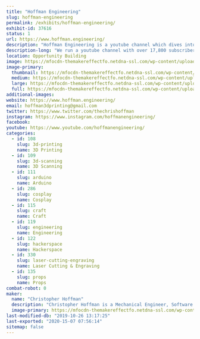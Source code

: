 ```yaml
---
title: "Hoffman Engineering"
slug: hoffman-engineering
permalink: /exhibits/hoffman-engineering/
exhibit-id: 37616
status: 1
url: https://www.hoffman.engineering/
description: "Hoffman Engineering is a youtube channel which dives into the world of 3D printing, 3D scanning, CAD and lots of nerdy projects! Expect to see animatronic Pokemon, 3D printing, and neat cosplay costumes."
description-long: "We run a youtube channel with over 17,800 subscribers, which focuses on digital fabrication (3D printing, 3D Scanning, CAD) and it's use in both functional designs and costuming. With everything from cosplay props, animatronic pokemon, custom bobble heads, we share both our successes, and more importantly failures, with out community for other to learn from!"
location: Opportunity Building
image: https://mfocdn-themakereffectfo.netdna-ssl.com/wp-content/uploads/2019/09/IMG_20190727_101200-1024x576.jpg
image-primary:
  thumbnail: https://mfocdn-themakereffectfo.netdna-ssl.com/wp-content/uploads/2019/09/IMG_20190727_101200-150x150.jpg
  medium: https://mfocdn-themakereffectfo.netdna-ssl.com/wp-content/uploads/2019/09/IMG_20190727_101200-300x169.jpg
  large: https://mfocdn-themakereffectfo.netdna-ssl.com/wp-content/uploads/2019/09/IMG_20190727_101200-1024x576.jpg
  full: https://mfocdn-themakereffectfo.netdna-ssl.com/wp-content/uploads/2019/09/IMG_20190727_101200.jpg
additional-images:
website: https://www.hoffman.engineering/
email: hoffman3dprinting@gmail.com
twitter: https://www.twitter.com/thechrishoffman
instagram: https://www.instagram.com/hoffmanengineering/
facebook: 
youtube: https://www.youtube.com/hoffmanengineering/
categories:
  - id: 108
    slug: 3d-printing
    name: 3D Printing
  - id: 109
    slug: 3d-scanning
    name: 3D Scanning
  - id: 111
    slug: arduino
    name: Arduino
  - id: 286
    slug: cosplay
    name: Cosplay
  - id: 115
    slug: craft
    name: Craft
  - id: 119
    slug: engineering
    name: Engineering
  - id: 122
    slug: hackerspace
    name: Hackerspace
  - id: 330
    slug: laser-cutting-engraving
    name: Laser Cutting & Engraving
  - id: 135
    slug: props
    name: Props
combat-robot: 0
maker:
  name: "Christopher Hoffman"
  description: "Christopher Hoffman is a Mechanical Engineer, Software Developer, Youtuber, and 3D Printing enthusiast located in Tampa, Florida. After graduating with a Bachelor’s of Science in Mechanical Engineering from the University of Florida in 2014, he has dedicated himself to the fields of 3D printing, 3D scanning, and Computer Aided Design. Chris enjoys sharing his passion for Making with the Youtube community, running a Youtube channel called Hoffman Engineering. There he showcases his own projects ranging from 3D printed, animatronic Pokemon to the latest in open-source CAD software. While waiting on his 3D prints to finish or his videos to render, Chris can be found at the Gainesville Hackerspace, where he regularly gives demos of the successes and failures of his personal projects. He enjoys teaching classes on 3D modeling at the Hackerspace, inviting the Gainesville community to learn from his mistakes. Chris can be found on Youtube as Hoffman Engineering, or on twitter @TheChrisHoffman"
  image-primary: https://mfocdn-themakereffectfo.netdna-ssl.com/wp-content/uploads/2019/09/14125478_10154124353183411_3205175228668958931_o-300x300.jpg
last-modified-db: "2019-10-26 13:17:25"
last-exported: "2020-15-07 07:56:14"
sitemap: false
---
```

